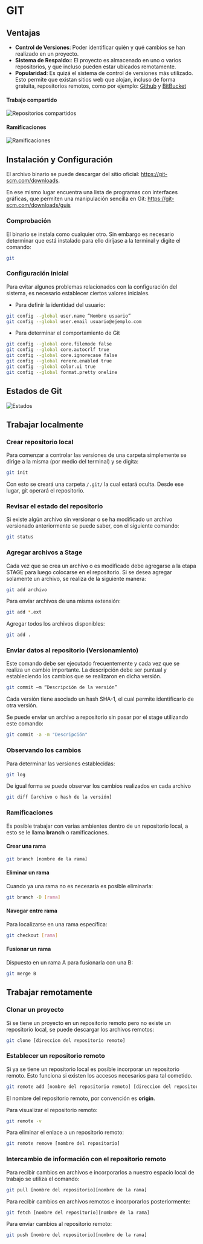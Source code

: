 # GIT
## Ventajas
- **Control de Versiones**: Poder identificar quién y qué cambios se han realizado en un proyecto.
- **Sistema de Respaldo:**: El proyecto es almacenado en uno o varios repositorios, y que incluso pueden estar ubicados remotamente.
- **Popularidad**: Es quizá el sistema de control de versiones más utilizado. Esto permite que existan sitios web que alojan, incluso de forma gratuita, repositorios remotos, como por ejemplo: [Github](https://github.com) y [BitBucket](https://bitbucket.com)

#### Trabajo compartido
![Repositorios compartidos](https://github.com/UNAH-SISTEMAS/2018-1PAC-IS410/blob/master/temas/imagenes/git/shared-repository.png)

#### Ramificaciones
![Ramificaciones](https://github.com/UNAH-SISTEMAS/2018-1PAC-IS410/blob/master/temas/imagenes/git/git-flow.jpg)

## Instalación y Configuración
El archivo binario se puede descargar del sitio oficial: https://git-scm.com/downloads.

En ese mismo lugar encuentra una lista de programas con interfaces gráficas, que permiten una manipulación sencilla en Git: https://git-scm.com/downloads/guis

### Comprobación
El binario se instala como cualquier otro. Sin embargo es necesario determinar que está instalado para ello diríjase a la terminal y digite el comando: 
```bash
git
```
### Configuración inicial
Para evitar algunos problemas relacionados con la configuración del sistema, es necesario establecer ciertos valores iniciales.

- Para definir la identidad del usuario:

```bash
git config --global user.name “Nombre usuario”
git config --global user.email usuario@ejemplo.com
```
- Para determinar el comportamiento de Git
```bash
git config --global core.filemode false
git config --global core.autocrlf true
git config --global core.ignorecase false
git config --global rerere.enabled true
git config --global color.ui true
git config --global format.pretty oneline
```

## Estados de Git
![Estados](https://github.com/UNAH-SISTEMAS/2018-1PAC-IS410/blob/master/temas/imagenes/git/fases.jpg)

## Trabajar localmente
### Crear repositorio local
Para comenzar a controlar las versiones de una carpeta simplemente se dirige a la misma (por medio del terminal) y se digita:
```bash
git init
```
Con esto se creará una carpeta `/.git/` la cual estará oculta. Desde ese lugar, git operará el repositorio.

### Revisar el estado del repositorio
Si existe algún archivo sin versionar o se ha modificado un archivo versionado anteriormente se puede saber, con el siguiente comando:
```bash
git status
```

### Agregar archivos a Stage
Cada vez que se crea un archivo o es modificado debe agregarse a la etapa STAGE para luego colocarse en el repositorio.
Si se desea agregar solamente un archivo, se realiza de la siguiente manera:
```bash
git add archivo
```
Para enviar archivos de una misma extensión:
```bash
git add *.ext
```

Agregar todos los archivos disponibles:
```bash
git add .
```

### Enviar datos al repositorio (Versionamiento)
Este comando debe ser ejecutado frecuentemente y cada vez que se realiza un cambio importante. 
La descripción debe ser puntual y estableciendo los cambios que se realizaron en dicha versión.
```bash
git commit –m “Descripción de la versión”
```
Cada versión tiene asociado un hash SHA-1, el cual permite identificarlo de otra versión.

Se puede enviar un archivo a repositorio sin pasar por el stage utilizando este comando:
```bash
git commit -a -m "Descripción"
```

### Observando los cambios
Para determinar las versiones establecidas:
```bash
git log
```

De igual forma se puede observar los cambios realizados en cada archivo
```bash
git diff [archivo o hash de la versión]
```

### Ramificaciones
Es posible trabajar con varias ambientes dentro de un repositorio local, a esto se le llama **branch** o ramificaciones.

#### Crear una rama
```bash
git branch [nombre de la rama]
```

#### Eliminar un rama
Cuando ya una rama no es necesaria es posible eliminarla:
```bash
git branch -D [rama]
```

#### Navegar entre rama
Para localizarse en una rama específica:
```bash
git checkout [rama]
```

#### Fusionar un rama
Dispuesto en un rama A para fusionarla con una B:
```bash
git merge B
```

## Trabajar remotamente
### Clonar un proyecto
Si se tiene un proyecto en un repositorio remoto pero no existe un repositorio local, se puede descargar los archivos remotos:
```bash
git clone [direccion del repositorio remoto]
```
### Establecer un repositorio remoto
Si ya se tiene un repositorio local es posible incorporar un repositorio remoto. Esto funciona si existen los accesos necesarios para tal cometido.
```bash
git remote add [nombre del repositorio remoto] [direccion del repositorio remoto]
```
El nombre del repositorio remoto, por convención es **origin**.

Para visualizar el repositorio remoto:
```bash
git remote -v
```

Para eliminar el enlace a un repositorio remoto:
```bash
git remote remove [nombre del repositorio]
```

### Intercambio de información con el repositorio remoto

Para recibir cambios en archivos e incorporarlos a nuestro espacio local de trabajo se utiliza el comando:
```bash
git pull [nombre del repositorio][nombre de la rama]
```

Para recibir cambios en archivos remotos e incorporarlos posteriormente:
```bash
git fetch [nombre del repositorio][nombre de la rama]
```

Para enviar cambios al repositorio remoto:
```bash
git push [nombre del repositorio][nombre de la rama]
```